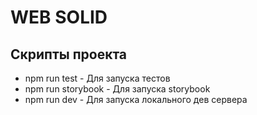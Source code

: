 # WEB SOLID

## Скрипты проекта
- npm run test - Для запуска тестов
- npm run storybook - Для запуска storybook
- npm run dev - Для запуска локального дев сервера

